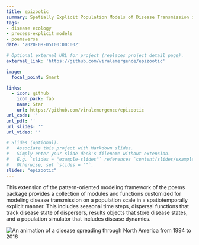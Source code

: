 ```yaml
---
title: epizootic
summary: Spatially Explicit Population Models of Disease Transmission in Wildlife
tags: 
- disease ecology
- process-explicit models
- poemsverse
date: '2020-08-05T00:00:00Z'

# Optional external URL for project (replaces project detail page).
external_link: 'https://github.com/viralemergence/epizootic'

image:
  focal_point: Smart

links:
  - icon: github
    icon_pack: fab
    name: Star
    url: https://github.com/viralemergence/epizootic
url_code: ''
url_pdf: ''
url_slides: ''
url_video: ''

# Slides (optional).
#   Associate this project with Markdown slides.
#   Simply enter your slide deck's filename without extension.
#   E.g. `slides = "example-slides"` references `content/slides/example-slides.md`.
#   Otherwise, set `slides = ""`.
slides: "epizootic"
---
```


This extension of the pattern-oriented modeling framework of the poems package
provides a collection of modules and functions customized for modeling disease transmission on a population scale in a spatiotemporally explicit manner. This includes seasonal time steps, dispersal functions that track disease state of dispersers, results objects that store disease states, and a population simulator that includes disease dynamics.

![An animation of a disease spreading through North America from 1994 to 2016](sample_9_prevalence.gif "A visualization of an epizootic simulation")